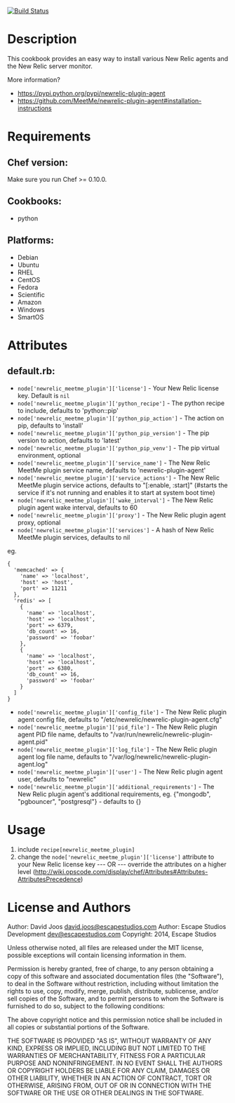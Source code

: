 [![Build Status](https://travis-ci.org/escapestudios-cookbooks/newrelic_meetme_plugin.png)](https://travis-ci.org/escapestudios-cookbooks/newrelic_meetme_plugin)

Description
===========

This cookbook provides an easy way to install various New Relic agents and the New Relic server monitor.

More information?
* https://pypi.python.org/pypi/newrelic-plugin-agent
* https://github.com/MeetMe/newrelic-plugin-agent#installation-instructions

Requirements
============

## Chef version:

Make sure you run Chef >= 0.10.0.

## Cookbooks:

* python

## Platforms:

* Debian
* Ubuntu
* RHEL
* CentOS
* Fedora
* Scientific
* Amazon
* Windows
* SmartOS

Attributes
==========

## default.rb:

* `node['newrelic_meetme_plugin']['license']` - Your New Relic license key. Default is `nil`
* `node['newrelic_meetme_plugin']['python_recipe']` - The python recipe to include, defaults to 'python::pip'
* `node['newrelic_meetme_plugin']['python_pip_action']` - The action on pip, defaults to 'install'
* `node['newrelic_meetme_plugin']['python_pip_version']` - The pip version to action, defaults to 'latest'
* `node['newrelic_meetme_plugin']['python_pip_venv']` - The pip virtual environment, optional
* `node['newrelic_meetme_plugin']['service_name']` - The New Relic MeetMe plugin service name, defaults to 'newrelic-plugin-agent'
* `node['newrelic_meetme_plugin']['service_actions']` - The New Relic MeetMe plugin service actions, defaults to "[:enable, :start]" (#starts the service if it's not running and enables it to start at system boot time)
* `node['newrelic_meetme_plugin']['wake_interval']` - The New Relic plugin agent wake interval, defaults to 60
* `node['newrelic_meetme_plugin']['proxy']` - The New Relic plugin agent proxy, optional
* `node['newrelic_meetme_plugin']['services']` - A hash of New Relic MeetMe plugin services, defaults to nil

eg.
```
{
  'memcached' => {
    'name' => 'localhost',
    'host' => 'host',
    'port' => 11211
  },
  'redis' => [
    {
      'name' => 'localhost',
      'host' => 'localhost',
      'port' => 6379,
      'db_count' => 16,
      'password' => 'foobar'
    },
    {
      'name' => 'localhost',
      'host' => 'localhost',
      'port' => 6380,
      'db_count' => 16,
      'password' => 'foobar'
    }
  ]
}
```
* `node['newrelic_meetme_plugin']['config_file']` - The New Relic plugin agent config file, defaults to "/etc/newrelic/newrelic-plugin-agent.cfg"
* `node['newrelic_meetme_plugin']['pid_file']` - The New Relic plugin agent PID file name, defaults to "/var/run/newrelic/newrelic-plugin-agent.pid"
* `node['newrelic_meetme_plugin']['log_file']` - The New Relic plugin agent log file name, defaults to "/var/log/newrelic/newrelic-plugin-agent.log"
* `node['newrelic_meetme_plugin']['user']` - The New Relic plugin agent user, defaults to "newrelic"
* `node['newrelic_meetme_plugin']['additional_requirements']` - The New Relic plugin agent's additional requirements, eg. {"mongodb", "pgbouncer", "postgresql"} - defaults to {}

Usage
=====

1. include `recipe[newrelic_meetme_plugin]`
2. change the `node['newrelic_meetme_plugin']['license']` attribute to your New Relic license key
--- OR ---
override the attributes on a higher level (http://wiki.opscode.com/display/chef/Attributes#Attributes-AttributesPrecedence)

License and Authors
===================

Author: David Joos <david.joos@escapestudios.com>
Author: Escape Studios Development <dev@escapestudios.com>
Copyright: 2014, Escape Studios

Unless otherwise noted, all files are released under the MIT license,
possible exceptions will contain licensing information in them.

Permission is hereby granted, free of charge, to any person obtaining a copy
of this software and associated documentation files (the "Software"), to deal
in the Software without restriction, including without limitation the rights
to use, copy, modify, merge, publish, distribute, sublicense, and/or sell
copies of the Software, and to permit persons to whom the Software is
furnished to do so, subject to the following conditions:

The above copyright notice and this permission notice shall be included in
all copies or substantial portions of the Software.

THE SOFTWARE IS PROVIDED "AS IS", WITHOUT WARRANTY OF ANY KIND, EXPRESS OR
IMPLIED, INCLUDING BUT NOT LIMITED TO THE WARRANTIES OF MERCHANTABILITY,
FITNESS FOR A PARTICULAR PURPOSE AND NONINFRINGEMENT. IN NO EVENT SHALL THE
AUTHORS OR COPYRIGHT HOLDERS BE LIABLE FOR ANY CLAIM, DAMAGES OR OTHER
LIABILITY, WHETHER IN AN ACTION OF CONTRACT, TORT OR OTHERWISE, ARISING FROM,
OUT OF OR IN CONNECTION WITH THE SOFTWARE OR THE USE OR OTHER DEALINGS IN
THE SOFTWARE.
